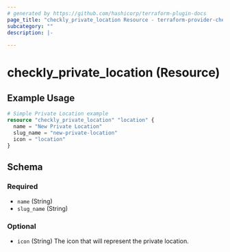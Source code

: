 ```yaml
---
# generated by https://github.com/hashicorp/terraform-plugin-docs
page_title: "checkly_private_location Resource - terraform-provider-checkly"
subcategory: ""
description: |-
  
---
```


# checkly_private_location (Resource)



## Example Usage

```terraform
# Simple Private Location example
resource "checkly_private_location" "location" {
  name = "New Private Location"
  slug_name = "new-private-location"
  icon = "location"
}
```

<!-- schema generated by tfplugindocs -->
## Schema

### Required

- `name` (String) 
- `slug_name` (String)

### Optional

- `icon` (String) The icon that will represent the private location.


